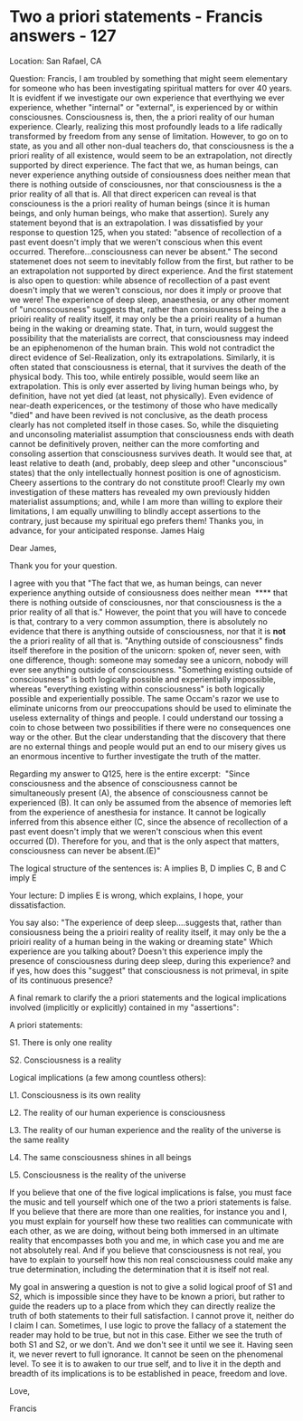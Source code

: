 # Two a priori statements - Francis answers - 127

Location: San Rafael, CA&nbsp;

Question: Francis, I am troubled by something that might seem elementary for someone who has been investigating spiritual matters for over 40 years. It is evidfent if we investigate our own experience that everthying we ever experience, whether &quot;internal&quot; or &quot;external&quot;, is experienced by or within consciousnes. Consciousness is, then, the a priori reality of our human experience. Clearly, realizing this most profoundly leads to a life radically transformed by freedom from any sense of limitation. However, to go on to state, as you and all other non-dual teachers do, that consciousness is the a priori reality of all existence, would seem to be an extrapolation, not directly supported by direct experience. The fact that we, as human beings, can never experience anything outside of consiousness does neither mean that there is nothing outside of consciousnes, nor that consciousness is the a prior reality of all that is. All that direct expericen can reveal is that consciouness is the a priori reality of human beings (since it is human beings, and only human beings, who make that assertion). Surely any statement beyond that is an extrapolation. I was dissatisfied by your response to question 125, when you stated: &quot;absence of recollection of a past event doesn't imply that we weren't conscious when this event occurred. Therefore...consciousness can never be absent.&quot; The second statemenet does not seem to inevitably follow from the first, but rather to be an extrapolation not supported by direct experience. And the first statement is also open to question: while absence of recollection of a past event doesn't imply that we weren't conscious, nor does it imply or proove that we were! The experience of deep sleep, anaesthesia, or any other moment of &quot;unconscousness&quot; suggests that, rather than consiousness being the a prioiri reality of reality itself, it may only be the a prioiri reality of a human being in the waking or dreaming state. That, in turn, would suggest the possibility that the materialists are correct, that consciousness may indeed be an epiphenomenon of the human brain. This wold not contradict the direct evidence of Sel-Realization, only its extrapolations. Similarly, it is often stated that consciousness is eternal, that it survives the death of the physical body. This too, while entirely possible, would seem like an extrapolation. This is only ever asserted by living human beings who, by definition, have not yet died (at least, not physically). Even evidence of near-death expericences, or the testimony of those who have medically &quot;died&quot; and have been revived is not conclusive, as the death process clearly has not completed itself in those cases. So, while the disquieting and unconsoling materialist assumption that consciousness ends with death cannot be definitively proven, neither can the more comforting and consoling assertion that consciousness survives death. It would see that, at least relative to death (and, probably, deep sleep and other &quot;unconscious&quot; states) that the only intellectually honnest position is one of agnosticism. Cheery assertions to the contrary do not constitute proof! Clearly my own investigation of these matters has revealed my own previously hidden materialist assumptions; and, while I am more than willing to explore their limitations, I am equally unwilling to blindly accept assertions to the contrary, just because my spiritual ego prefers them! Thanks you, in advance, for your anticipated response. James Haig

Dear James,

Thank you for your question.&nbsp;

I agree with you that &quot;The fact that we, as human beings, can never experience anything outside of consiousness does neither mean&nbsp; **** that there is nothing outside of consciousnes, nor that consciousness is the a prior reality of all that is.&quot; However, the point that you will have to concede is that, contrary to a very common assumption, there is absolutely no evidence that there is anything outside of consciousness, nor that it is **not** the a priori reality of all that is. &quot;Anything outside of consciousness&quot; finds itself therefore in the position of the unicorn: spoken of, never seen, with one difference, though: someone may someday see a unicorn, nobody will ever see anything outside of consciousness. &quot;Something existing outside of consciousness&quot; is both logically possible and experientially impossible, whereas &quot;everything existing within consciousness&quot; is both logically possible and experientially possible. The same Occam's razor we use to eliminate unicorns from our preoccupations should be used to eliminate the useless externality of things and people. I could understand our tossing a coin to chose between two possibilities if there were no consequences one way or the other. But the clear understanding that the discovery that there are no external things and people would put an end to our misery gives us an enormous incentive to further investigate the truth of the matter.

Regarding my answer to Q125, here is the entire excerpt:&nbsp; &quot;Since consciousness and the absence of consciousness cannot be simultaneously present (A), the absence of consciousness cannot be experienced (B). It can only be assumed from the absence of memories left from the experience of anesthesia for instance. It cannot be logically inferred from this absence either (C, since the absence of recollection of a past event doesn't imply that we weren't conscious when this event occurred (D). Therefore for you, and that is the only aspect that matters, consciousness can never be absent.(E)&quot;

The logical structure of the sentences is: A implies B, D implies C, B and C imply E

Your lecture: D implies E is wrong, which explains, I hope, your dissatisfaction.

You say also: &quot;The experience of deep sleep&hellip;.suggests that, rather than consiousness being the a prioiri reality of reality itself, it may only be the a prioiri reality of a human being in the waking or dreaming state&quot; Which experience are you talking about? Doesn't this experience imply the presence of consciousness during deep sleep, during this experience? and if yes, how does this &quot;suggest&quot; that consciousness is not primeval, in spite of its continuous presence?

A final remark to clarify the a priori statements and the logical implications involved (implicitly or explicitly) contained in my &quot;assertions&quot;:

A priori statements:&nbsp;

S1. There is only one reality&nbsp;

S2. Consciousness is a reality

Logical implications (a few among countless others):

L1. Consciousness is its own reality

L2. The reality of our human experience is consciousness

L3. The reality of our human experience and the reality of the universe is the same reality

L4. The same consciousness shines in all beings

L5. Consciousness is the reality of the universe

If you believe that one of the five logical implications is false, you must face the music and tell yourself which one of the two a priori statements is false. If you believe that there are more than one realities, for instance you and I, you must explain for yourself how these two realities can communicate with each other, as we are doing, without being both immersed in an ultimate reality that encompasses both you and me, in which case you and me are not absolutely real. And if you believe that consciousness is not real, you have to explain to yourself how this non real consciousness could make any true determination, including the determination that it is itself not real.

My goal in answering a question is not to give a solid logical proof of S1 and S2, which is impossible since they have to be known a priori, but rather to guide the readers up to a place from which they can directly realize the truth of both statements to their full satisfaction. I cannot prove it, neither do I claim I can. Sometimes, I use logic to prove the fallacy of a statement the reader may hold to be true, but not in this case. Either we see the truth of both S1 and S2, or we don't. And we don't see it until we see it. Having seen it, we never revert to full ignorance. It cannot be seen on the phenomenal level. To see it is to awaken to our true self, and to live it in the depth and breadth of its implications is to be established in peace, freedom and love.

Love,

Francis


